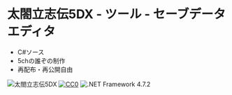 # 太閤立志伝5DX - ツール - セーブデータエディタ

- C#ソース
- 5chの誰ぞの制作
- 再配布・再公開自由

![太閤立志伝5DX](https://img.shields.io/badge/太閤立志伝-5DX-6479ff.svg)
[![CC0](https://img.shields.io/badge/license-CC0-blue.svg?style=flat)](LICENSE)
![.NET Framework 4.7.2](https://img.shields.io/badge/.NET_Framework-4.7.2-6479ff.svg?logo=windows&logoColor=white)

